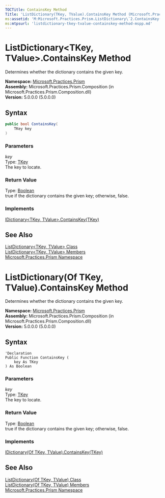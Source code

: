 ```yaml
---
TOCTitle: ContainsKey Method
Title: 'ListDictionary(TKey, TValue).ContainsKey Method (Microsoft.Practices.Prism)'
ms:assetid: 'M:Microsoft.Practices.Prism.ListDictionary\`2.ContainsKey(\`0)'
ms:mtpsurl: 'listdictionary-tkey-tvalue-containskey-method-mspp.md'
---
```


# ListDictionary&lt;TKey, TValue&gt;.ContainsKey Method

Determines whether the dictionary contains the given key.

**Namespace:** [Microsoft.Practices.Prism](/patterns-practices/reference/mspp-namespace)  
**Assembly:** Microsoft.Practices.Prism.Composition (in Microsoft.Practices.Prism.Composition.dll)  
**Version:** 5.0.0.0 (5.0.0.0)

## Syntax

```C#
public bool ContainsKey(
	TKey key
)
```

### Parameters

*key*  
Type: [TKey](/patterns-practices/reference/listdictionary-tkey-tvalue-class-mspp)  
The key to locate.

### Return Value

Type: [Boolean](http://msdn.microsoft.com/en-us/library/a28wyd50)  
true if the dictionary contains the given key; otherwise, false.
### Implements

[IDictionary&lt;TKey, TValue&gt;.ContainsKey(TKey)](http://msdn.microsoft.com/en-us/library/htszx2dy)

## See Also

[ListDictionary&lt;TKey, TValue&gt; Class](/patterns-practices/reference/listdictionary-tkey-tvalue-class-mspp)  
[ListDictionary&lt;TKey, TValue&gt; Members](/patterns-practices/reference/listdictionary-tkey-tvalue-members-mspp)  
[Microsoft.Practices.Prism Namespace](/patterns-practices/reference/mspp-namespace)  

# ListDictionary(Of TKey, TValue).ContainsKey Method

Determines whether the dictionary contains the given key.

**Namespace:** [Microsoft.Practices.Prism](/patterns-practices/reference/mspp-namespace)  
**Assembly:** Microsoft.Practices.Prism.Composition (in Microsoft.Practices.Prism.Composition.dll)  
**Version:** 5.0.0.0 (5.0.0.0)

## Syntax

```VB
'Declaration
Public Function ContainsKey ( 
	key As TKey
) As Boolean
```

### Parameters

*key*  
Type: [TKey](/patterns-practices/reference/listdictionary-tkey-tvalue-class-mspp)  
The key to locate.

### Return Value

Type: [Boolean](http://msdn.microsoft.com/en-us/library/a28wyd50)  
true if the dictionary contains the given key; otherwise, false.
### Implements

[IDictionary(Of TKey, TValue).ContainsKey(TKey)](http://msdn.microsoft.com/en-us/library/htszx2dy)

## See Also

[ListDictionary(Of TKey, TValue) Class](/patterns-practices/reference/listdictionary-tkey-tvalue-class-mspp)  
[ListDictionary(Of TKey, TValue) Members](/patterns-practices/reference/listdictionary-tkey-tvalue-members-mspp)  
[Microsoft.Practices.Prism Namespace](/patterns-practices/reference/mspp-namespace)  
